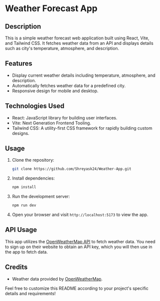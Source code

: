 # Weather Forecast App

## Description

This is a simple weather forecast web application built using React, Vite, and Tailwind CSS. It fetches weather data from an API and displays details such as city's temperature, atmosphere, and description.

## Features

- Display current weather details including temperature, atmosphere, and description.
- Automatically fetches weather data for a predefined city.
- Responsive design for mobile and desktop.

## Technologies Used

- React: JavaScript library for building user interfaces.
- Vite: Next Generation Frontend Tooling.
- Tailwind CSS: A utility-first CSS framework for rapidly building custom designs.

## Usage

1. Clone the repository:

   ```bash
   git clone https://github.com/Shreyask24/Weather-App.git
   ```

2. Install dependencies:

   ```bash
   npm install
   ```

3. Run the development server:

   ```bash
   npm run dev
   ```

5. Open your browser and visit `http://localhost:5173` to view the app.

## API Usage

This app utilizes the [OpenWeatherMap API](https://openweathermap.org/api) to fetch weather data. You need to sign up on their website to obtain an API key, which you will then use in the app to fetch data.

## Credits

- Weather data provided by [OpenWeatherMap](https://openweathermap.org/api).

Feel free to customize this README according to your project's specific details and requirements!
